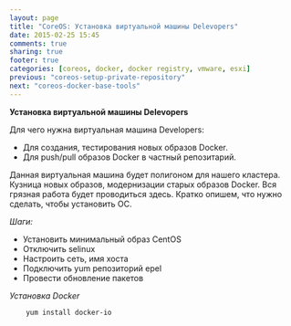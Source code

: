```yaml
---
layout: page
title: "CoreOS: Установка виртуальной машины Delevopers"
date: 2015-02-25 15:45
comments: true
sharing: true
footer: true
categories: [coreos, docker, docker registry, vmware, esxi]
previous: "coreos-setup-private-repository"
next: "coreos-docker-base-tools"
---
```

**Установка виртуальной машины Delevopers**

Для чего нужна виртуальная машина Developers:

*   Для создания, тестирования новых образов Docker.
*   Для push/pull образов Docker в частный репозитарий.

Данная виртуальная машина будет полигоном для нашего кластера.
Кузница новых образов, модернизации старых образов Docker.
Вся грязная работа будет проводиться здесь. Кратко опишем, что нужно сделать, чтобы установить ОС.

*Шаги:*

*   Установить минимальный образ CentOS
*   Отключить selinux
*   Настроить сеть, имя хоста
*   Подключить yum репозиторий epel
*   Провести обновление пакетов

*Установка Docker*

```
    yum install docker-io
```

